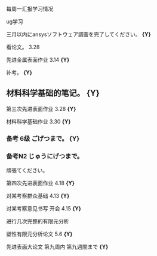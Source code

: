 每周一汇报学习情况

ug学习

三月以内にansysソフトウェア調査を完了してください。 **{Y}**

看论文。 3.28

先进金属表面作业   3.14  **{Y}**

补考。 **{Y}**

## 材料科学基础的笔记。 **{Y}**

第三次先进表面作业  3.28 **{Y}**

材料科学基础作业  3.30 **{Y}**



### 备考 6级  ごげつまで。 **{Y}**

### 备考N2	じゅうにげつまで。

頑張てください。



第四次先进表面作业 4.18  **{Y}**

对某考察群众基础 4.13  **{Y}**

对某考察意见书写 开会 4.15  **{Y}**





进行几次完整的有限元分析



塑性有限元分析论文 5.6 **{Y}**

先进表面大论文 第九周内  第九週間まで **{Y}**

















